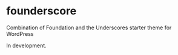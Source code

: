 founderscore
============

Combination of Foundation and the Underscores starter theme for WordPress

In development.
